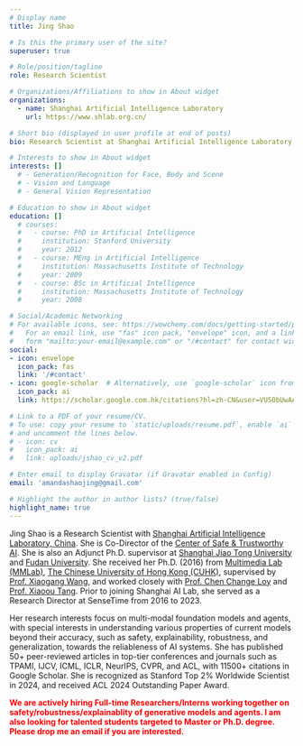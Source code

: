 ```yaml
---
# Display name
title: Jing Shao

# Is this the primary user of the site?
superuser: true

# Role/position/tagline
role: Research Scientist

# Organizations/Affiliations to show in About widget
organizations:
  - name: Shanghai Artificial Intelligence Laboratory 
    url: https://www.shlab.org.cn/

# Short bio (displayed in user profile at end of posts)
bio: Research Scientist at Shanghai Artificial Intelligence Laboratory

# Interests to show in About widget
interests: []
  # - Generation/Recognition for Face, Body and Scene
  # - Vision and Language
  # - General Vision Representation

# Education to show in About widget
education: []
  # courses:
  #   - course: PhD in Artificial Intelligence
  #     institution: Stanford University
  #     year: 2012
  #   - course: MEng in Artificial Intelligence
  #     institution: Massachusetts Institute of Technology
  #     year: 2009
  #   - course: BSc in Artificial Intelligence
  #     institution: Massachusetts Institute of Technology
  #     year: 2008

# Social/Academic Networking
# For available icons, see: https://wowchemy.com/docs/getting-started/page-builder/#icons
#   For an email link, use "fas" icon pack, "envelope" icon, and a link in the
#   form "mailto:your-email@example.com" or "/#contact" for contact widget.
social:
- icon: envelope
  icon_pack: fas
  link: '/#contact'
- icon: google-scholar  # Alternatively, use `google-scholar` icon from `ai` icon pack
  icon_pack: ai
  link: https://scholar.google.com.hk/citations?hl=zh-CN&user=VU5ObUwAAAAJ

# Link to a PDF of your resume/CV.
# To use: copy your resume to `static/uploads/resume.pdf`, enable `ai` icons in `params.toml`,
# and uncomment the lines below.
# - icon: cv
#   icon_pack: ai
#   link: uploads/jshao_cv_v2.pdf

# Enter email to display Gravatar (if Gravatar enabled in Config)
email: 'amandashaojing@gmail.com'

# Highlight the author in author lists? (true/false)
highlight_name: true
---
```


<!-- Jing Shao is currently at [Shanghai Artificial Intelligence Laboratory](https://www.shlab.org.cn/) as a research scientist focusing on multi-modal foundation models and agents, with special interests in understanding various properties of current models beyond their accuracy, such as explainability, robustness, safety and generalization, towards the reliableness of AI systems. She is also an Adjunt Ph.D. supervisor at the [Shanghai Jiao Tong University](https://www.sjtu.edu.cn/), and a Co-PI of [S-Lab](https://www.ntu.edu.sg/s-lab) in [Nanyang Technological University](https://www.ntu.edu.sg/). 

She received her Ph.D. (2016) in Electronic Engineering from [The Chinese University of Hong Kong (CUHK)](http://www.cuhk.edu.hk/english/index.html), supervised by [Prof. Xiaogang Wang](http://www.ee.cuhk.edu.hk/~xgwang/), and work closely with [Prof. Chen Change Loy](https://www.mmlab-ntu.com/person/ccloy/index.html) and the [Multimedia Lab (MMLab)](http://mmlab.ie.cuhk.edu.hk/) led by [Prof. Xiaoou Tang](https://www.ie.cuhk.edu.hk/people/xotang.shtml). She has published 40+ peer-reviewed articles (including 20 first/co-first/corresponding author papers) in top-tier conferences and journals such as TPAMI, IJCV, ICML, ICLR, NeurIPS and CVPR, with 7300+ citations in Google Scholar. She serves as the reviewer of IJCV, T-PAMI, T-CSVT, T-MM, T-ITS, and CVIU, and reviewed CVPR, ICCV, ECCV, NeurIPS, ICLR, AAAI, IJCAI, and ACM MM. -->


Jing Shao is a Research Scientist with [Shanghai Artificial Intelligence Laboratory, China](https://www.shlab.org.cn). She is Co-Director of the [Center of Safe & Trustworthy AI](https://ai45.shlab.org.cn/). She is also an Adjunct Ph.D. supervisor at [Shanghai Jiao Tong University](https://www.sjtu.edu.cn/) and [Fudan University](https://www.fudan.edu.cn/). She received her Ph.D. (2016) from  [Multimedia Lab (MMLab)](http://mmlab.ie.cuhk.edu.hk/), [The Chinese University of Hong Kong (CUHK)](http://www.cuhk.edu.hk/english/index.html), supervised by [Prof. Xiaogang Wang](http://www.ee.cuhk.edu.hk/~xgwang/), and worked closely with [Prof. Chen Change Loy](https://www.mmlab-ntu.com/person/ccloy/index.html) and [Prof. Xiaoou Tang](https://www.ie.cuhk.edu.hk/people/xotang.shtml). Prior to joining Shanghai AI Lab, she served as a Research Director at SenseTime from 2016 to 2023.

Her research interests focus on multi-modal foundation models and agents, with special interests in understanding various properties of current models beyond their accuracy, such as safety, explainability, robustness, and generalization, towards the reliableness of AI systems. She has published 50+ peer-reviewed articles in top-tier conferences and journals such as TPAMI, IJCV, ICML, ICLR, NeurIPS, CVPR, and ACL, with 11500+ citations in Google Scholar. She is recognized as Stanford Top 2% Worldwide Scientist in 2024, and received ACL 2024 Outstanding Paper Award.


<span style="color:red">**We are actively hiring Full-time Researchers/Interns working together on safety/robustness/explainablity of generative models and agents. I am also looking for talented students targeted to Master or Ph.D. degree. Please drop me an email if you are interested.**</span>

<!-- She is currently a Research Director in [SenseTime Group Limited](https://www.sensetime.com), and an Adjunct Ph.D. Supervisor at the [Shanghai Jiao Tong University](https://www.sjtu.edu.cn/). She is a Co-PI of [S-Lab]() in [Nanyang Technological University](https://www.ntu.edu.sg/). She received her Ph.D. (2016) in Electronic Engineering from [The Chinese University of Hong Kong (CUHK)](http://www.cuhk.edu.hk/english/index.html), supervised by [Prof. Xiaogang Wang](http://www.ee.cuhk.edu.hk/~xgwang/), and work closely with [Prof. Chen Change Loy](https://www.mmlab-ntu.com/person/ccloy/index.html) and the [Multimedia Lab (MMLab)](http://mmlab.ie.cuhk.edu.hk/) led by [Prof. Xiaoou Tang](https://www.ie.cuhk.edu.hk/people/xotang.shtml). -->

<!-- Her research interests lies at the computer vision and multimedia, with focus on generating, perceiving, and understanding the 2D/3D visual world, for instance, -->

<!-- - Multimodal LLM -->
<!-- - General Vision Representation -->
<!-- - Human-centric Understanding and Generation (Face, Body, Scene, and *etc*). -->

